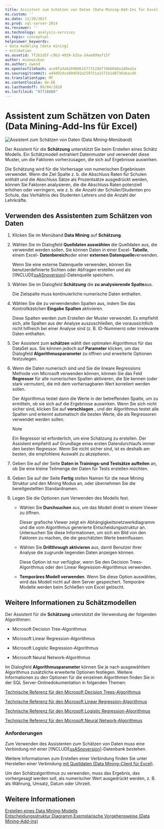 ```yaml
---
title: Assistent zum Schätzen von Daten (Data Mining-Add-Ins für Excel) | Microsoft-Dokumentation
ms.custom: ''
ms.date: 12/29/2017
ms.prod: sql-server-2014
ms.reviewer: ''
ms.technology: analysis-services
ms.topic: conceptual
helpviewer_keywords:
- data modeling [data mining]
- estimation
ms.assetid: 7f2b1d5f-c9b3-4939-b35a-34ae099af15f
author: minewiskan
ms.author: owend
ms.openlocfilehash: ace9fa3a62690061677312d4f7dbb6b8a1d0ea5a
ms.sourcegitcommit: ad4d92dce894592a259721a1571b1d8736abacdb
ms.translationtype: MT
ms.contentlocale: de-DE
ms.lasthandoff: 08/04/2020
ms.locfileid: "87718880"
---
```

# <a name="estimate-wizard-data-mining-add-ins-for-excel"></a>Assistent zum Schätzen von Daten (Data Mining-Add-Ins für Excel)
  ![Assistent zum Schätzen von Daten (Data Mining-Menüband)](media/dmc-estimate.gif "Assistent zum Schätzen von Daten (Data Mining-Menüband)")  
  
 Der Assistent für die **Schätzung** unterstützt Sie beim Erstellen eines Schätz Modells. Ein Schätzmodell extrahiert Datenmuster und verwendet diese Muster, um die Faktoren vorherzusagen, die sich auf Ergebnisse auswirken.  
  
 Die Schätzung wird für die Vorhersage von numerischen Ergebnissen verwendet. Wenn die Ziel Spalte z. b. die Abschluss Raten für Schulen enthält und die Abschluss Sätze als Prozentsätze ausgedrückt werden, können Sie Faktoren analysieren, die die Abschluss Raten potenziell erhöhen oder verringern, wie z. b. die Anzahl der Schüler/Studenten pro Schule, das Verhältnis des Studenten Lehrers und die Anzahl der Lehrkräfte.  
  
## <a name="using-the-estimate-data-wizard"></a>Verwenden des Assistenten zum Schätzen von Daten  
  
1.  Klicken Sie im Menüband **Data Mining** auf **Schätzung**.  
  
2.  Wählen Sie im Dialogfeld **Quelldaten auswählen** die Quelldaten aus, die verwendet werden sollen. Sie können Daten in einer Excel- **Tabelle**, einem Excel- **Datenbereich**oder einer **externen Datenquelle**verwenden.  
  
     Wenn Sie eine externe Datenquelle verwenden, können Sie benutzerdefinierte Sichten oder Abfragen erstellen und als [!INCLUDE[ssASnoversion](../includes/ssasnoversion-md.md)]-Datenquelle speichern.  
  
3.  Wählen Sie im Dialogfeld **Schätzung** die **zu analysierende Spalte**aus.  
  
     Die Zielspalte muss kontinuierliche numerische Daten enthalten.  
  
4.  Wählen Sie die zu verwendenden Spalten aus, indem Sie das Kontrollkästchen **Eingabe Spalten** aktivieren.  
  
     Diese Spalten werden zum Erstellen der Muster verwendet. Es empfiehlt sich, alle Spalten aus der Analyse auszuschließen, die voraussichtlich nicht hilfreich bei einer Analyse sind (z. B. ID-Nummern) oder irrelevante Daten enthalten.  
  
5.  Der Assistent zum **schätzen** wählt den optimalen Algorithmus für das DataSet aus. Sie können jedoch auf **Parameter** klicken, um das Dialogfeld **Algorithmusparameter** zu öffnen und erweiterte Optionen festzulegen.  
  
6.  Wenn die Daten numerisch sind und Sie die lineare Regressions Methode von Microsoft verwenden können, können Sie das Feld **Regressor** für alle numerischen Spalten aktivieren, die Sie kennen (oder stark vermuten), die mit dem vorhersagbaren Wert korreliert werden sollen.  
  
     Der Algorithmus testet dann die Werte in der betreffenden Spalte, um zu ermitteln, ob sie sich auf die Ergebnisse auswirken. Wenn Sie sich nicht sicher sind, klicken Sie auf **vorschlagen** , und der Algorithmus testet alle Spalten und erkennt automatisch die besten Werte, die als Regressoren verwendet werden sollen.  
  
    > [!NOTE]  
    >  Ein Regressor ist erforderlich, um eine Schätzung zu erstellen. Der Assistent empfiehlt auf Grundlage eines ersten Datendurchlaufs immer den besten Regressor. Wenn Sie nicht sicher sind, ist es deshalb am besten, die empfohlene Auswahl zu akzeptieren.  
  
7.  Geben Sie auf der Seite **Daten in Trainings-und Testsätze aufteilen** an, ob Sie eine kleine Teilmenge der Daten für Tests erstellen möchten.  
  
8.  Geben Sie auf der Seite **Fertig** stellen Namen für die neue Mining Struktur und den Mining Modus an, oder übernehmen Sie die bereitgestellten Standardnamen.  
  
9. Legen Sie die Optionen zum Verwenden des Modells fest.  
  
    -   Wählen Sie **Durchsuchen** aus, um das Modell direkt in einem Viewer zu öffnen.  
  
         Dieser grafische Viewer zeigt ein Abhängigkeitsnetzwerkdiagramm und die vom Algorithmus generierte Entscheidungsstruktur an. Untersuchen Sie diese Informationen, um sich ein Bild von den Faktoren zu machen, die die geschätzten Werte beeinflussen.  
  
    -   Wählen Sie **Drillthrough aktivieren** aus, damit Benutzer Ihrer Analyse die zugrunde liegenden Daten anzeigen können.  
  
         Diese Option ist nur verfügbar, wenn Sie den Decision Trees-Algorithmus oder den Linear Regression-Algorithmus verwenden.  
  
    -   **Temporäres Modell verwenden**. Wenn Sie diese Option auswählen, wird das Modell nicht auf dem Server gespeichert. Temporäre Modelle werden beim Schließen von Excel gelöscht.  
  
## <a name="more-about-estimation-models"></a>Weitere Informationen zu Schätzmodellen  
 Der Assistent für die **Schätzung** unterstützt die Verwendung der folgenden Algorithmen:  
  
-   Microsoft Decision Tree-Algorithmus  
  
-   Microsoft Linear Regression-Algorithmus  
  
-   Microsoft Logistic Regression-Algorithmus  
  
-   Microsoft Neural Network-Algorithmus  
  
 Im Dialogfeld **Algorithmusparameter** können Sie je nach ausgewähltem Algorithmus zusätzliche erweiterte Optionen festlegen. Weitere Informationen zu den Optionen für die einzelnen Algorithmen finden Sie in der SQL Server-Onlinedokumentation in folgenden Themen:  
  
 [Technische Referenz für den Microsoft Decision Trees-Algorithmus](data-mining/microsoft-decision-trees-algorithm-technical-reference.md)  
  
 [Technische Referenz für den Microsoft Linear Regression-Algorithmus](data-mining/microsoft-linear-regression-algorithm-technical-reference.md)  
  
 [Technische Referenz für den Microsoft Logistic Regression-Algorithmus](data-mining/microsoft-logistic-regression-algorithm-technical-reference.md)  
  
 [Technische Referenz für den Microsoft Neural Network-Algorithmus](data-mining/microsoft-neural-network-algorithm-technical-reference.md)  
  
### <a name="requirements"></a>Anforderungen  
 Zum Verwenden des Assistenten zum Schätzen von Daten muss eine Verbindung mit einer [!INCLUDE[ssASnoversion](../includes/ssasnoversion-md.md)]-Datenbank bestehen.  
  
 Weitere Informationen zum Erstellen einer Verbindung finden Sie unter Herstellen einer Verbindung [mit Quelldaten &#40;Data Mining-Client für Excel&#41;](connect-to-source-data-data-mining-client-for-excel.md).  
  
 Um den Schätzalgorithmus zu verwenden, muss das Ergebnis, das vorhergesagt werden soll, als numerischer Wert ausgedrückt werden, z. B. als Währung, Umsatz, Datum oder Uhrzeit.  
  
## <a name="see-also"></a>Weitere Informationen  
 [Erstellen eines Data Mining-Modells](creating-a-data-mining-model.md)   
 [Entscheidungsstruktur Diagramm Exemplarische Vorgehensweise &#40;Data Mining-Add-ins&#41;](decision-tree-diagram-walkthrough-data-mining-add-ins.md)  
  
  
